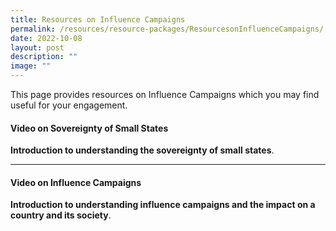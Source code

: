 ```yaml
---
title: Resources on Influence Campaigns
permalink: /resources/resource-packages/ResourcesonInfluenceCampaigns/
date: 2022-10-08
layout: post
description: ""
image: ""
---
```

This page provides resources on Influence Campaigns which you may find useful for your engagement.

#### **Video on Sovereignty of Small States**

**Introduction to understanding the sovereignty of small states**.




****

#### **Video on Influence Campaigns**

**Introduction to understanding influence campaigns and the impact on a country and its society**.